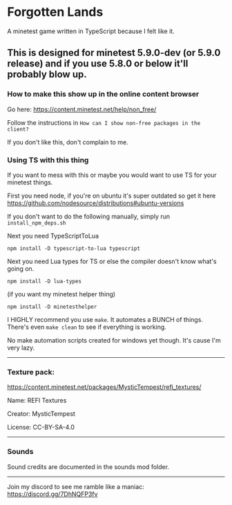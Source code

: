 # Forgotten Lands
 A minetest game written in TypeScript because I felt like it.


This is designed for minetest 5.9.0-dev (or 5.9.0 release) and if you use 5.8.0 or below it'll probably blow up.
---

### How to make this show up in the online content browser

Go here: https://content.minetest.net/help/non_free/

Follow the instructions in ``How can I show non-free packages in the client?``

If you don't like this, don't complain to me.

### Using TS with this thing

If you want to mess with this or maybe you would want to use TS for your minetest things.
 
First you need node, if you're on ubuntu it's super outdated so get it here https://github.com/nodesource/distributions#ubuntu-versions

If you don't want to do the following manually, simply run ``install_npm_deps.sh``

Next you need TypeScriptToLua
```
npm install -D typescript-to-lua typescript
```

Next you need Lua types for TS or else the compiler doesn't know what's going on.
```
npm install -D lua-types
```

(if you want my minetest helper thing)
```
npm install -D minetesthelper 
```

I HIGHLY recommend you use ``make``. It automates a BUNCH of things. There's even ``make clean`` to see if everything is working.

No make automation scripts created for windows yet though. It's cause I'm very lazy.

---

### Texture pack:

https://content.minetest.net/packages/MysticTempest/refi_textures/

Name: REFI Textures 

Creator: MysticTempest

License: CC-BY-SA-4.0

---

### Sounds

Sound credits are documented in the sounds mod folder.

---

Join my discord to see me ramble like a maniac:
https://discord.gg/7DhNQFP3fv